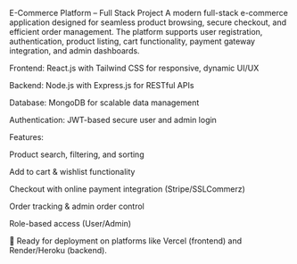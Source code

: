 E-Commerce Platform – Full Stack Project
A modern full-stack e-commerce application designed for seamless product browsing, secure checkout, and efficient order management. The platform supports user registration, authentication, product listing, cart functionality, payment gateway integration, and admin dashboards.

Frontend: React.js with Tailwind CSS for responsive, dynamic UI/UX

Backend: Node.js with Express.js for RESTful APIs

Database: MongoDB for scalable data management

Authentication: JWT-based secure user and admin login

Features:

Product search, filtering, and sorting

Add to cart & wishlist functionality

Checkout with online payment integration (Stripe/SSLCommerz)

Order tracking & admin order control

Role-based access (User/Admin)

🔗 Ready for deployment on platforms like Vercel (frontend) and Render/Heroku (backend).